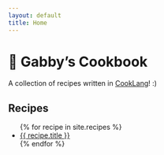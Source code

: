 ```yaml
---
layout: default
title: Home
---
```


# 🍳 Gabby’s Cookbook

A collection of recipes written in [CookLang](https://cooklang.org)! :)

## Recipes
<ul>
{% for recipe in site.recipes %}
  <li><a href="{{ recipe.url | relative_url }}">{{ recipe.title }}</a></li>
{% endfor %}
</ul>